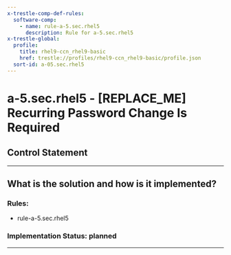 ```yaml
---
x-trestle-comp-def-rules:
  software-comp:
    - name: rule-a-5.sec.rhel5
      description: Rule for a-5.sec.rhel5
x-trestle-global:
  profile:
    title: rhel9-ccn_rhel9-basic
    href: trestle://profiles/rhel9-ccn_rhel9-basic/profile.json
  sort-id: a-05.sec.rhel5
---
```


# a-5.sec.rhel5 - \[REPLACE_ME\] Recurring Password Change Is Required

## Control Statement

______________________________________________________________________

## What is the solution and how is it implemented?

<!-- For implementation status enter one of: implemented, partial, planned, alternative, not-applicable -->

<!-- Note that the list of rules under ### Rules: is read-only and changes will not be captured after assembly to JSON -->

<!-- Add control implementation description here for control: a-5.sec.rhel5 -->

### Rules:

  - rule-a-5.sec.rhel5

### Implementation Status: planned

______________________________________________________________________
